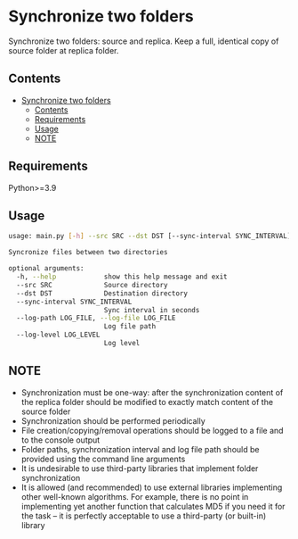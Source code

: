 # Synchronize two folders

Synchronize two folders: source and replica. Keep a full, identical copy of source folder at replica folder.

## Contents

- [Synchronize two folders](#synchronize-two-folders)
  - [Contents](#contents)
  - [Requirements](#requirements)
  - [Usage](#usage)
  - [NOTE](#note)

## Requirements

Python>=3.9

## Usage

```bash
usage: main.py [-h] --src SRC --dst DST [--sync-interval SYNC_INTERVAL] [--log-path LOG_FILE] [--log-level LOG_LEVEL]

Syncronize files between two directories

optional arguments:
  -h, --help            show this help message and exit
  --src SRC             Source directory
  --dst DST             Destination directory
  --sync-interval SYNC_INTERVAL
                        Sync interval in seconds
  --log-path LOG_FILE, --log-file LOG_FILE
                        Log file path
  --log-level LOG_LEVEL
                        Log level
```

## NOTE

- Synchronization must be one-way: after the synchronization content of the
replica folder should be modified to exactly match content of the source
folder
- Synchronization should be performed periodically
- File creation/copying/removal operations should be logged to a file and to the
console output
- Folder paths, synchronization interval and log file path should be provided
using the command line arguments
- It is undesirable to use third-party libraries that implement folder
synchronization
- It is allowed (and recommended) to use external libraries implementing other
well-known algorithms. For example, there is no point in implementing yet
another function that calculates MD5 if you need it for the task – it is
perfectly acceptable to use a third-party (or built-in) library
